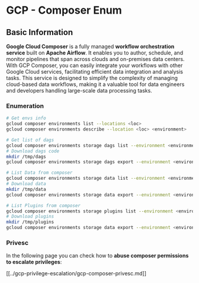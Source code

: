 # GCP - Composer Enum

## Basic Information

**Google Cloud Composer** is a fully managed **workflow orchestration service** built on **Apache Airflow**. It enables you to author, schedule, and monitor pipelines that span across clouds and on-premises data centers. With GCP Composer, you can easily integrate your workflows with other Google Cloud services, facilitating efficient data integration and analysis tasks. This service is designed to simplify the complexity of managing cloud-based data workflows, making it a valuable tool for data engineers and developers handling large-scale data processing tasks.

### Enumeration

```bash
# Get envs info
gcloud composer environments list --locations <loc>
gcloud composer environments describe --location <loc> <environment>

# Get list of dags
gcloud composer environments storage dags list --environment <environment> --location <loc>
# Download dags code
mkdir /tmp/dags
gcloud composer environments storage dags export --environment <environment> --location <loc> --destination /tmp/dags

# List Data from composer
gcloud composer environments storage data list --environment <environment> --location <loc>
# Download data
mkdir /tmp/data
gcloud composer environments storage data export --environment <environment> --location <loc> --destination /tmp/data

# List Plugins from composer
gcloud composer environments storage plugins list --environment <environment> --location <loc>
# Download plugins
mkdir /tmp/plugins
gcloud composer environments storage data export --environment <environment> --location <loc> --destination /tmp/plugins
```

### Privesc

In the following page you can check how to **abuse composer permissions to escalate privileges**:

[[../gcp-privilege-escalation/gcp-composer-privesc.md]]

